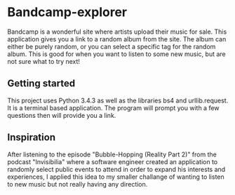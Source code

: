 # Bandcamp-explorer

Bandcamp is a wonderful site where artists upload their music for sale. This application gives you a link to a random album from the site. The album can either be purely random, or you can select a specific tag for the random album. This is good for when you want to listen to some new music, but are not sure what to try next! 

## Getting started

This project uses Python 3.4.3 as well as the libraries bs4 and urllib.request. It is a terminal based application. The program will prompt you with a few questions then will provide you a link.

## Inspiration 

After listening to the episode "Bubble-Hopping (Reality Part 2)" from the podcast "Invisibilia" where a software engineer created an application to randomly select public events to attend in order to expand his interests and experiences, I applied this idea to my smaller challange of wanting to listen to new music but not really having any direction. 


